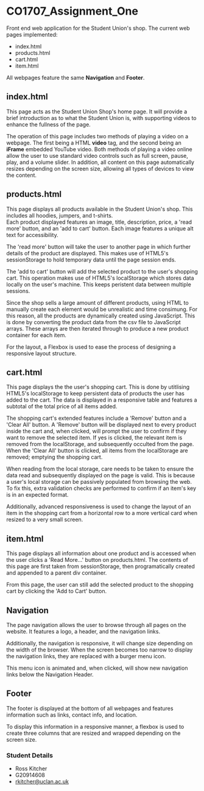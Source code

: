 # CO1707_Assignment_One
Front end web application for the Student Union's shop.
The current web pages implemented:
* index.html
* products.html
* cart.html
* item.html


All webpages feature the same __Navigation__ and __Footer__. 
## index.html
This page acts as the Student Union Shop's home page. It will provide a brief introduction as to what the Student Union is, with supporting videos to enhance the fullness of the page. 

The operation of this page includes two methods of playing a video on a webpage. The first being a HTML __video__ tag, and the second being an __iFrame__ embedded YouTube video. Both methods of playing a video online allow the user to use standard video controls such as full screen, pause, play, and a volume slider. In addition, all content on this page automatically resizes depending on the screen size, allowing all types of devices to view the content.
## products.html
This page displays all products available in the Student Union's shop. This includes all hoodies, jumpers, and t-shirts.  
Each product displayed features an image, title, description, price, a 'read more' button, and an 'add to cart' button. Each image features a unique alt text for accessibility.  

The 'read more' button will take the user to another page in which further details of the product are displayed. This makes use of HTML5's sessionStorage to hold temporary data until the page session ends.  

The 'add to cart' button will add the selected product to the user's shopping cart. This operation makes use of HTML5's localStorage which stores data locally on the user's machine. This keeps peristent data between multiple sessions.  

Since the shop sells a large amount of different products, using HTML to manually create each element would be unrealistic and time consimung. For this reason, all the products are dynamically created using JavaScript. This is done by converting the product data from the csv file to JavaScript arrays. These arrays are then iterated through to produce a new product container for each item.  

For the layout, a Flexbox is used to ease the process of designing a responsive layout structure.
## cart.html
This page displays the the user's shopping cart. This is done by utitlising HTML5's localStorage to keep persistent data of products the user has added to the cart. The data is displayed in a responsive table and features a subtotal of the total price of all items added.  

The shopping cart's extended features include a 'Remove' button and a 'Clear All' button. A 'Remove' button will be displayed next to every product inside the cart and, when clicked, will prompt the user to confirm if they want to remove the selected item. If yes is clicked, the relevant item is removed from the localStorage, and subsequently occulted from the page. When the 'Clear All' button is clicked, all items from the localStorage are removed; emptying the shopping cart.  

When reading from the local storage, care needs to be taken to ensure the data read and subsequently displayed on the page is valid. This is because a user's local storage can be passively populated from browsing the web. To fix this, extra validation checks are performed to confirm if an item's key is in an expected format.  

Additionally, advanced responsiveness is used to change the layout of an item in the shopping cart from a horizontal row to a more vertical card when resized to a very small screen.
## item.html
This page displays all information about one product and is accessed when the user clicks a 'Read More...' button on products.html. The contents of this page are first taken from sessionStorage, then programatically created and appended to a parent div container.  

From this page, the user can still add the selected product to the shopping cart by clicking the 'Add to Cart' button.
## Navigation
The page navigation allows the user to browse through all pages on the website. It features a logo, a header, and the navigation links.  

Additionally, the navigation is responsive, it will change size depending on the width of the browser. When the screen becomes too narrow to display the navigation links, they are replaced with a burger menu icon.  

This menu icon is animated and, when clicked, will show new navigation links below the Navigation Header.
## Footer
The footer is displayed at the bottom of all webpages and features information such as links, contact info, and location.  

To display this information in a responsive manner, a flexbox is used to create three columns that are resized and wrapped depending on the screen size.
### Student Details
* Ross Kitcher
* G20914608
* rkitcher@uclan.ac.uk